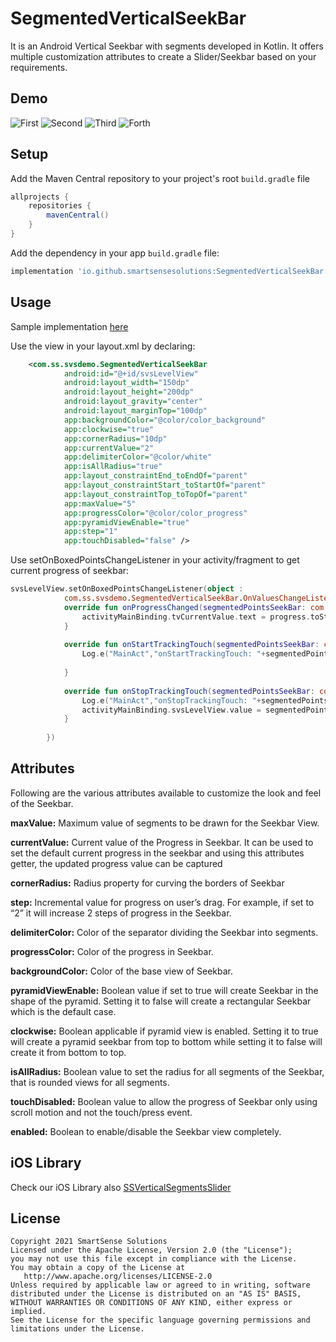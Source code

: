 # SegmentedVerticalSeekBar


It is an Android Vertical Seekbar with segments developed in Kotlin. It offers multiple customization attributes to create a Slider/Seekbar based on your requirements.

## Demo

![First](https://github.com/smartSenseSolutions/SegmentedVerticalSeekBarDemo/blob/main/preview/1.gif)
![Second](https://github.com/smartSenseSolutions/SegmentedVerticalSeekBarDemo/blob/main/preview/2.gif)
![Third](https://github.com/smartSenseSolutions/SegmentedVerticalSeekBarDemo/blob/main/preview/3.gif)
![Forth](https://github.com/smartSenseSolutions/SegmentedVerticalSeekBarDemo/blob/main/preview/4.gif)

## Setup

Add the Maven Central repository to your project's root ```build.gradle``` file
``` gradle
allprojects {
    repositories {
        mavenCentral()
    }
}
```

Add the dependency in your app ```build.gradle``` file:
``` gradle
implementation 'io.github.smartsensesolutions:SegmentedVerticalSeekBar:1.0.1'

```
## Usage

Sample implementation [here](https://github.com/smartSenseSolutions/SegmentedVerticalSeekBarDemo/tree/main/app)

Use the view in your layout.xml by declaring:

``` xml
	<com.ss.svsdemo.SegmentedVerticalSeekBar
            android:id="@+id/svsLevelView"
            android:layout_width="150dp"
            android:layout_height="200dp"
            android:layout_gravity="center"
            android:layout_marginTop="100dp"
            app:backgroundColor="@color/color_background"
            app:clockwise="true"
            app:cornerRadius="10dp"
            app:currentValue="2"
            app:delimiterColor="@color/white"
            app:isAllRadius="true"
            app:layout_constraintEnd_toEndOf="parent"
            app:layout_constraintStart_toStartOf="parent"
            app:layout_constraintTop_toTopOf="parent"
            app:maxValue="5"
            app:progressColor="@color/color_progress"
            app:pyramidViewEnable="true"
            app:step="1"
            app:touchDisabled="false" />
```

Use setOnBoxedPointsChangeListener in your activity/fragment to get current progress of seekbar:

``` kotlin
svsLevelView.setOnBoxedPointsChangeListener(object :
            com.ss.svsdemo.SegmentedVerticalSeekBar.OnValuesChangeListener {
            override fun onProgressChanged(segmentedPointsSeekBar: com.ss.svsdemo.SegmentedVerticalSeekBar?, progress: Int) {
                activityMainBinding.tvCurrentValue.text = progress.toString()
            }
 
            override fun onStartTrackingTouch(segmentedPointsSeekBar: com.ss.svsdemo.SegmentedVerticalSeekBar?) {
                Log.e("MainAct","onStartTrackingTouch: "+segmentedPointsSeekBar?.value)
 
            }
 
            override fun onStopTrackingTouch(segmentedPointsSeekBar: com.ss.svsdemo.SegmentedVerticalSeekBar?) {
                Log.e("MainAct","onStopTrackingTouch: "+segmentedPointsSeekBar?.value)
                activityMainBinding.svsLevelView.value = segmentedPointsSeekBar?.value!!
            }
 
        })
```

## Attributes

Following are the various attributes available to customize the look and feel of the Seekbar.

**maxValue:** Maximum value of segments to be drawn for the Seekbar View.

**currentValue:** Current value of the Progress in Seekbar. It can be used to set the default current progress in the seekbar and using this attributes getter, the updated progress value can be captured

**cornerRadius:** Radius property for curving the borders of Seekbar

**step:** Incremental value for progress on user’s drag. For example, if set to “2” it will increase 2 steps of progress in the Seekbar.

**delimiterColor:** Color of the separator dividing the Seekbar into segments.

**progressColor:** Color of the progress in Seekbar.

**backgroundColor:** Color of the base view of Seekbar.

**pyramidViewEnable:** Boolean value if set to true will create Seekbar in the shape of the pyramid. Setting it to false will create a rectangular Seekbar which is the default case.

**clockwise:** Boolean applicable if pyramid view is enabled. Setting it to true will create a pyramid seekbar from top to bottom while setting it to false will create it from bottom to top.

**isAllRadius:** Boolean value to set the radius for all segments of the Seekbar, that is rounded views for all segments.

**touchDisabled:** Boolean value to allow the progress of Seekbar only using scroll motion and not the touch/press event.

**enabled:** Boolean to enable/disable the Seekbar view completely.
 
 
 
 

## iOS Library

Check our iOS Library also [SSVerticalSegmentsSlider](https://github.com/smartSenseSolutions/SSVerticalSegmentsSlider)
 
## License
```
Copyright 2021 SmartSense Solutions
Licensed under the Apache License, Version 2.0 (the "License");
you may not use this file except in compliance with the License.
You may obtain a copy of the License at
   http://www.apache.org/licenses/LICENSE-2.0
Unless required by applicable law or agreed to in writing, software
distributed under the License is distributed on an "AS IS" BASIS,
WITHOUT WARRANTIES OR CONDITIONS OF ANY KIND, either express or implied.
See the License for the specific language governing permissions and limitations under the License.
```
